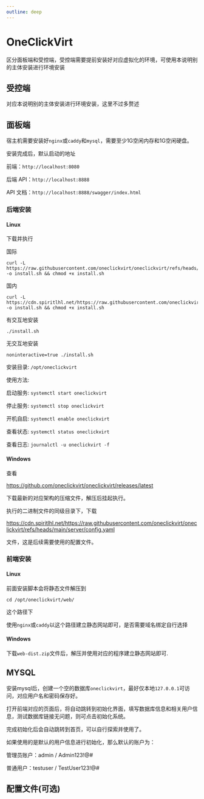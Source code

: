 ```yaml
---
outline: deep
---
```


# OneClickVirt

区分面板端和受控端，受控端需要提前安装好对应虚拟化的环境，可使用本说明别的主体安装进行环境安装

## 受控端

对应本说明别的主体安装进行环境安装，这里不过多赘述

## 面板端

宿主机需要安装好```nginx```或```caddy```和```mysql```，需要至少1G空闲内存和1G空闲硬盘。

安装完成后，默认启动的地址

前端：```http://localhost:8080```

后端 API：```http://localhost:8888```

API 文档：```http://localhost:8888/swagger/index.html```

### 后端安装

#### Linux

下载并执行

国际

```shell
curl -L https://raw.githubusercontent.com/oneclickvirt/oneclickvirt/refs/heads/main/install.sh -o install.sh && chmod +x install.sh
```

国内

```shell
curl -L https://cdn.spiritlhl.net/https://raw.githubusercontent.com/oneclickvirt/oneclickvirt/refs/heads/main/install.sh -o install.sh && chmod +x install.sh
```

有交互地安装

```
./install.sh
```

无交互地安装

```
noninteractive=true ./install.sh
```

安装目录: ```/opt/oneclickvirt```

使用方法:

启动服务: ```systemctl start oneclickvirt```

停止服务: ```systemctl stop oneclickvirt```

开机自启: ```systemctl enable oneclickvirt```

查看状态: ```systemctl status oneclickvirt```

查看日志: ```journalctl -u oneclickvirt -f```

#### Windows

查看

https://github.com/oneclickvirt/oneclickvirt/releases/latest

下载最新的对应架构的压缩文件，解压后挂起执行。

执行的二进制文件的同级目录下，下载

https://cdn.spiritlhl.net/https://raw.githubusercontent.com/oneclickvirt/oneclickvirt/refs/heads/main/server/config.yaml

文件，这是后续需要使用的配置文件。

### 前端安装

#### Linux

前面安装脚本会将静态文件解压到

```shell
cd /opt/oneclickvirt/web/
```

这个路径下

使用```nginx```或```caddy```以这个路径建立静态网站即可，是否需要域名绑定自行选择

#### Windows

下载```web-dist.zip```文件后，解压并使用对应的程序建立静态网站即可.

## MYSQL

安装mysql后，创建一个空的数据库```oneclickvirt```，最好仅本地```127.0.0.1```可访问，对应用户名和密码保存好。

打开前端对应的页面后，将自动跳转到初始化界面，填写数据库信息和相关用户信息，测试数据库链接无问题，则可点击初始化系统。

完成初始化后会自动跳转到首页，可以自行探索并使用了。

如果使用的是默认的用户信息进行初始化，那么默认的账户为：

管理员账户：admin / Admin123!@#

普通用户：testuser / TestUser123!@#

## 配置文件(可选)
